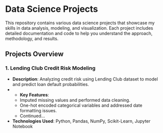 # Data Science Projects
This repository contains various data science projects that showcase my skills in data analysis, modeling, and visualization. Each project includes detailed documentation and code to help you understand the approach, methodology, and results.

## Projects Overview

### 1. **Lending Club Credit Risk Modeling**
   - **Description**: Analyzing credit risk using Lending Club dataset to model and predict loan default probabilities.
   - - **Key Features**:
     - Imputed missing values and performed data cleaning.
     - One-hot encoded categorical variables and addressed date formatting issues.
     - Continued...
   - **Technologies Used**: Python, Pandas, NumPy, Scikit-Learn, Jupyter Notebook

